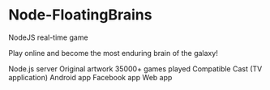 # Node-FloatingBrains
NodeJS real-time game

Play online and become the most enduring brain of the galaxy!

Node.js server
Original artwork
35000+ games played
Compatible Cast (TV application)
Android app
Facebook app
Web app
